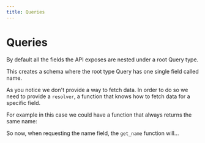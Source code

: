 ```yaml
---
title: Queries
---
```


# Queries

By default all the fields the API exposes are nested under a root Query type.

This creates a schema where the root type Query has one single field called
name.

As you notice we don't provide a way to fetch data. In order to do so we need to
provide a `resolver`, a function that knows how to fetch data for a specific
field.

For example in this case we could have a function that always returns the same
name:

So now, when requesting the name field, the `get_name` function will...
